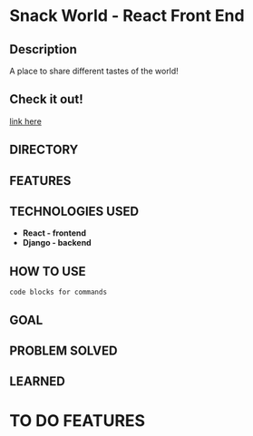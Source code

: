 # Snack World - React Front End 
## Description
A place to share different tastes of the world! 
## Check it out! 
[link here](https://example.com)

## DIRECTORY

## FEATURES
## TECHNOLOGIES USED
- **React - frontend** 
- **Django - backend** 



## HOW TO USE 
```
code blocks for commands
```
## GOAL
## PROBLEM SOLVED 
## LEARNED

# TO DO FEATURES